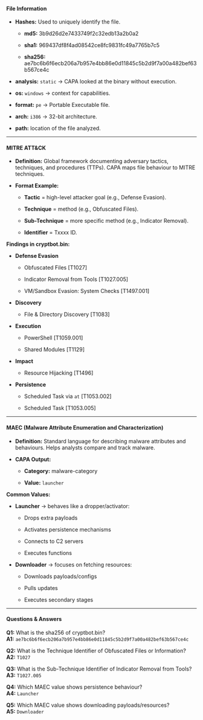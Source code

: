 
#### File Information

- **Hashes:** Used to uniquely identify the file.
    
    - **md5:** 3b9d26d2e7433749f2c32edb13a2b0a2
        
    - **sha1:** 969437df8f4ad08542ce8fc9831fc49a7765b7c5
        
    - **sha256:** ae7bc6b6f6ecb206a7b957e4bb86e0d11845c5b2d9f7a00a482bef63b567ce4c
        
- **analysis:** `static` → CAPA looked at the binary without execution.
    
- **os:** `windows` → context for capabilities.
    
- **format:** `pe` → Portable Executable file.
    
- **arch:** `i386` → 32-bit architecture.
    
- **path:** location of the file analyzed.
    

---

#### MITRE ATT&CK

- **Definition:** Global framework documenting adversary tactics, techniques, and procedures (TTPs). CAPA maps file behaviour to MITRE techniques.
    
- **Format Example:**
    
    - **Tactic** = high-level attacker goal (e.g., Defense Evasion).
        
    - **Technique** = method (e.g., Obfuscated Files).
        
    - **Sub-Technique** = more specific method (e.g., Indicator Removal).
        
    - **Identifier** = Txxxx ID.
        

**Findings in cryptbot.bin:**

- **Defense Evasion**
    
    - Obfuscated Files [T1027]
        
    - Indicator Removal from Tools [T1027.005]
        
    - VM/Sandbox Evasion: System Checks [T1497.001]
        
- **Discovery**
    
    - File & Directory Discovery [T1083]
        
- **Execution**
    
    - PowerShell [T1059.001]
        
    - Shared Modules [T1129]
        
- **Impact**
    
    - Resource Hijacking [T1496]
        
- **Persistence**
    
    - Scheduled Task via `at` [T1053.002]
        
    - Scheduled Task [T1053.005]
        

---

#### MAEC (Malware Attribute Enumeration and Characterization)

- **Definition:** Standard language for describing malware attributes and behaviours. Helps analysts compare and track malware.
    
- **CAPA Output:**
    
    - **Category:** malware-category
        
    - **Value:** `launcher`
        

**Common Values:**

- **Launcher** → behaves like a dropper/activator:
    
    - Drops extra payloads
        
    - Activates persistence mechanisms
        
    - Connects to C2 servers
        
    - Executes functions
        
- **Downloader** → focuses on fetching resources:
    
    - Downloads payloads/configs
        
    - Pulls updates
        
    - Executes secondary stages
        

---

#### Questions & Answers

**Q1:** What is the sha256 of cryptbot.bin?  
**A1:** `ae7bc6b6f6ecb206a7b957e4bb86e0d11845c5b2d9f7a00a482bef63b567ce4c`

**Q2:** What is the Technique Identifier of Obfuscated Files or Information?  
**A2:** `T1027`

**Q3:** What is the Sub-Technique Identifier of Indicator Removal from Tools?  
**A3:** `T1027.005`

**Q4:** Which MAEC value shows persistence behaviour?  
**A4:** `Launcher`

**Q5:** Which MAEC value shows downloading payloads/resources?  
**A5:** `Downloader`